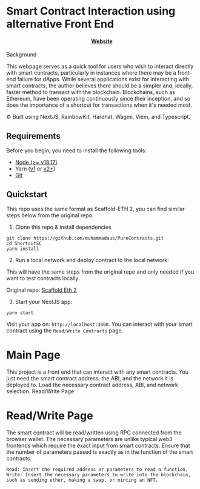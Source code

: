 # Smart Contract Interaction using alternative Front End

<h4 align="center">
  <a href="https://shortcut-sc-nextjs.vercel.app/">Website</a>
</h4>

Background

This webpage serves as a quick tool for users who wish to interact directly with smart contracts, particularly in instances where there may be a front-end failure for dApps. While several applications exist for interacting with smart contracts, the author believes there should be a simpler and, ideally, faster method to transact with the blockchain. Blockchains, such as Ethereum, have been operating continuously since their inception, and so does the importance of a shortcut for transactions when it's needed most.

⚙️ Built using NextJS, RainbowKit, Hardhat, Wagmi, Viem, and Typescript.

## Requirements

Before you begin, you need to install the following tools:

- [Node (>= v18.17)](https://nodejs.org/en/download/)
- Yarn ([v1](https://classic.yarnpkg.com/en/docs/install/) or [v2+](https://yarnpkg.com/getting-started/install))
- [Git](https://git-scm.com/downloads)

## Quickstart

This repo uses the same format as Scaffold-ETH 2, you can find similar steps below from the original repo:

1. Clone this repo & install dependencies

```
git clone https://github.com/muhammadaus/PureContracts.git
cd ShortcutSC
yarn install
```

2. Run a local network and deploy contract to the local network:

This will have the same steps from the original repo and only needed if you want to test contracts locally.

Original repo: <a href="https://github.com/scaffold-eth/scaffold-eth-2">Scaffold Eth 2</a>

3. Start your NextJS app:

```
yarn start
```

Visit your app on: `http://localhost:3000`. You can interact with your smart contract using the `Read/Write Contracts` page.

# Main Page

This project is a front end that can interact with any smart contracts. You just need the smart contract address, the ABI, and the network it is deployed to. Load the necessary contract address, ABI, and network selection.
Read/Write Page

# Read/Write Page

The smart contract will be read/written using RPC connected from the browser wallet. The necessary parameters are unlike typical web3 frontends which require the exact input from smart contracts. Ensure that the number of parameters passed is exactly as in the function of the smart contracts.

    Read: Insert the required address or parameters to read a function.
    Write: Insert the necessary parameters to write into the blockchain, such as sending ether, making a swap, or minting an NFT.
